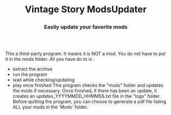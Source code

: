 # <p align="center">Vintage Story ModsUpdater</p>
### <p align="center">Easily update your favorite mods</p>
<br><br>

This a third-party program. It means it is NOT a mod. You do not have to put it in the mods folder.
All you have do to is :
- extract the archive
- run the program
- wait while checking/updating
- play once finished
This program checks the "mods" folder and updates the mods if necessary. Once finished, if there has been an update, it creates an updates_YYYYMMDD_HHMMSS.txt file in the "logs" folder.
Before quitting the program, you can choose to generate a pdf file listing ALL your mods in the 'Mods' folder.
